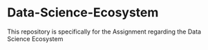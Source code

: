 # Data-Science-Ecosystem
This repository is specifically for the Assignment regarding the Data Science Ecosystem
